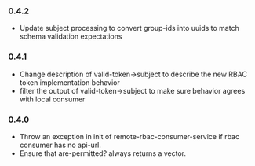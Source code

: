 ### 0.4.2
  * Update subject processing to convert group-ids into uuids to match schema validation expectations
### 0.4.1
  * Change description of valid-token->subject to describe the new RBAC token implementation behavior
  * filter the output of valid-token->subject to make sure behavior agrees with local consumer
### 0.4.0
  * Throw an exception in init of remote-rbac-consumer-service if rbac consumer has no api-url.
  * Ensure that are-permitted? always returns a vector.
